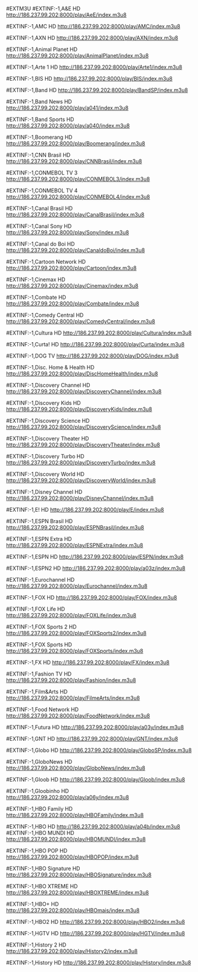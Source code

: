 #EXTM3U
#EXTINF:-1,A&E HD
http://186.237.99.202:8000/play/AeE/index.m3u8

#EXTINF:-1,AMC HD
http://186.237.99.202:8000/play/AMC/index.m3u8

#EXTINF:-1,AXN HD
http://186.237.99.202:8000/play/AXN/index.m3u8

#EXTINF:-1,Animal Planet HD
http://186.237.99.202:8000/play/AnimalPlanet/index.m3u8

#EXTINF:-1,Arte 1 HD
http://186.237.99.202:8000/play/Arte1/index.m3u8

#EXTINF:-1,BIS HD
http://186.237.99.202:8000/play/BIS/index.m3u8

#EXTINF:-1,Band HD
http://186.237.99.202:8000/play/BandSP/index.m3u8

#EXTINF:-1,Band News HD
http://186.237.99.202:8000/play/a041/index.m3u8

#EXTINF:-1,Band Sports HD
http://186.237.99.202:8000/play/a040/index.m3u8

#EXTINF:-1,Boomerang HD
http://186.237.99.202:8000/play/Boomerang/index.m3u8

#EXTINF:-1,CNN Brasil HD
http://186.237.99.202:8000/play/CNNBrasil/index.m3u8

#EXTINF:-1,CONMEBOL TV 3
http://186.237.99.202:8000/play/CONMEBOL3/index.m3u8

#EXTINF:-1,CONMEBOL TV 4
http://186.237.99.202:8000/play/CONMEBOL4/index.m3u8

#EXTINF:-1,Canal Brasil HD
http://186.237.99.202:8000/play/CanalBrasil/index.m3u8

#EXTINF:-1,Canal Sony HD
http://186.237.99.202:8000/play/Sony/index.m3u8

#EXTINF:-1,Canal do Boi HD
http://186.237.99.202:8000/play/CanaldoBoi/index.m3u8

#EXTINF:-1,Cartoon Network HD
http://186.237.99.202:8000/play/Cartoon/index.m3u8

#EXTINF:-1,Cinemax HD
http://186.237.99.202:8000/play/Cinemax/index.m3u8

#EXTINF:-1,Combate HD
http://186.237.99.202:8000/play/Combate/index.m3u8

#EXTINF:-1,Comedy Central HD
http://186.237.99.202:8000/play/ComedyCentral/index.m3u8

#EXTINF:-1,Cultura HD
http://186.237.99.202:8000/play/Cultura/index.m3u8

#EXTINF:-1,Curta! HD
http://186.237.99.202:8000/play/Curta/index.m3u8

#EXTINF:-1,DOG TV
http://186.237.99.202:8000/play/DOG/index.m3u8

#EXTINF:-1,Disc. Home & Health HD
http://186.237.99.202:8000/play/DiscHomeHealth/index.m3u8

#EXTINF:-1,Discovery Channel HD
http://186.237.99.202:8000/play/DiscoveryChannel/index.m3u8

#EXTINF:-1,Discovery Kids HD
http://186.237.99.202:8000/play/DiscoveryKids/index.m3u8

#EXTINF:-1,Discovery Science HD
http://186.237.99.202:8000/play/DiscoveryScience/index.m3u8

#EXTINF:-1,Discovery Theater HD
http://186.237.99.202:8000/play/DiscoveryTheater/index.m3u8

#EXTINF:-1,Discovery Turbo HD
http://186.237.99.202:8000/play/DiscoveryTurbo/index.m3u8

#EXTINF:-1,Discovery World HD
http://186.237.99.202:8000/play/DiscoveryWorld/index.m3u8

#EXTINF:-1,Disney Channel HD
http://186.237.99.202:8000/play/DisneyChannel/index.m3u8

#EXTINF:-1,E! HD
http://186.237.99.202:8000/play/E/index.m3u8

#EXTINF:-1,ESPN Brasil HD
http://186.237.99.202:8000/play/ESPNBrasil/index.m3u8

#EXTINF:-1,ESPN Extra HD
http://186.237.99.202:8000/play/ESPNExtra/index.m3u8

#EXTINF:-1,ESPN HD
http://186.237.99.202:8000/play/ESPN/index.m3u8

#EXTINF:-1,ESPN2 HD
http://186.237.99.202:8000/play/a03z/index.m3u8

#EXTINF:-1,Eurochannel HD
http://186.237.99.202:8000/play/Eurochannel/index.m3u8

#EXTINF:-1,FOX HD
http://186.237.99.202:8000/play/FOX/index.m3u8

#EXTINF:-1,FOX Life HD
http://186.237.99.202:8000/play/FOXLife/index.m3u8

#EXTINF:-1,FOX Sports 2 HD
http://186.237.99.202:8000/play/FOXSports2/index.m3u8

#EXTINF:-1,FOX Sports HD
http://186.237.99.202:8000/play/FOXSports/index.m3u8

#EXTINF:-1,FX HD
http://186.237.99.202:8000/play/FX/index.m3u8

#EXTINF:-1,Fashion TV HD
http://186.237.99.202:8000/play/Fashion/index.m3u8

#EXTINF:-1,Film&Arts HD
http://186.237.99.202:8000/play/FilmeArts/index.m3u8

#EXTINF:-1,Food Network HD
http://186.237.99.202:8000/play/FoodNetwork/index.m3u8

#EXTINF:-1,Futura HD
http://186.237.99.202:8000/play/a03y/index.m3u8

#EXTINF:-1,GNT HD
http://186.237.99.202:8000/play/GNT/index.m3u8

#EXTINF:-1,Globo HD
http://186.237.99.202:8000/play/GloboSP/index.m3u8

#EXTINF:-1,GloboNews HD
http://186.237.99.202:8000/play/GloboNews/index.m3u8

#EXTINF:-1,Gloob HD
http://186.237.99.202:8000/play/Gloob/index.m3u8

#EXTINF:-1,Gloobinho HD
http://186.237.99.202:8000/play/a06y/index.m3u8

#EXTINF:-1,HBO Family HD
http://186.237.99.202:8000/play/HBOFamily/index.m3u8

#EXTINF:-1,HBO HD
http://186.237.99.202:8000/play/a04b/index.m3u8
#EXTINF:-1,HBO MUNDI HD
http://186.237.99.202:8000/play/HBOMUNDI/index.m3u8

#EXTINF:-1,HBO POP HD
http://186.237.99.202:8000/play/HBOPOP/index.m3u8

#EXTINF:-1,HBO Signature HD
http://186.237.99.202:8000/play/HBOSignature/index.m3u8

#EXTINF:-1,HBO XTREME HD
http://186.237.99.202:8000/play/HBOXTREME/index.m3u8

#EXTINF:-1,HBO+ HD
http://186.237.99.202:8000/play/HBOmais/index.m3u8

#EXTINF:-1,HBO2 HD
http://186.237.99.202:8000/play/HBO2/index.m3u8

#EXTINF:-1,HGTV HD
http://186.237.99.202:8000/play/HGTV/index.m3u8

#EXTINF:-1,History 2 HD
http://186.237.99.202:8000/play/History2/index.m3u8

#EXTINF:-1,History HD
http://186.237.99.202:8000/play/History/index.m3u8

